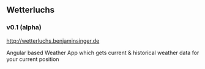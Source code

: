 ## Wetterluchs 
### v0.1 (alpha)

http://wetterluchs.benjaminsinger.de

Angular based Weather App which gets current & historical weather data for your
  current position